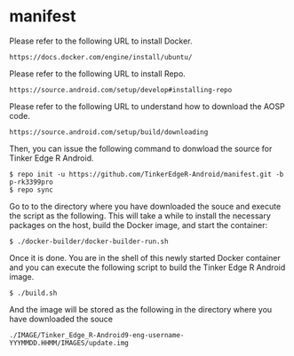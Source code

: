 # manifest

Please refer to the following URL to install Docker.

    https://docs.docker.com/engine/install/ubuntu/

Please refer to the following URL to install Repo. 

    https://source.android.com/setup/develop#installing-repo

Please refer to the following URL to understand how to download the AOSP code.

    https://source.android.com/setup/build/downloading

Then, you can issue the following command to donwload the source for Tinker Edge R Android.

    $ repo init -u https://github.com/TinkerEdgeR-Android/manifest.git -b p-rk3399pro
    $ repo sync

Go to to the directory where you have downloaded the souce and execute the script as the following. This will take a while to install the necessary packages on the host, build the Docker image, and start the container:

    $ ./docker-builder/docker-builder-run.sh

Once it is done. You are in the shell of this newly started Docker container and you can execute the following script to build the Tinker Edge R Android image.

    $ ./build.sh

And the image will be stored as the following in the directory where you have downloaded the souce

    ./IMAGE/Tinker_Edge_R-Android9-eng-username-YYYMMDD.HHMM/IMAGES/update.img
